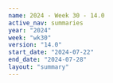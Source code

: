 ```yaml
---
name: 2024 - Week 30 - 14.0
active_nav: summaries
year: "2024"
week: "wk30"
version: "14.0"
start_date: "2024-07-22"
end_date: "2024-07-28"
layout: "summary"
---
```


